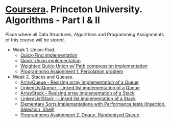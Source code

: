 ﻿# [Coursera]. Princeton University. Algorithms - Part I & II
Place where all Data Structures, Algorithms and Programming Assignments of this course will be stored.

- Week 1. Union-Find.
  - [Quick-Find implementation](https://github.com/jarto666/Princeton-Algorithms/blob/main/Week%201%20-%20UnionFind/src/main/java/com/jarto/uf/QuickFind.java)
  - [Quick-Union implementation](https://github.com/jarto666/Princeton-Algorithms/blob/main/Week%201%20-%20UnionFind/src/main/java/com/jarto/uf/QuickUnion.java)
  - [Weighted Quick-Union w/ Path compression implementation](https://github.com/jarto666/Princeton-Algorithms/blob/main/Week%201%20-%20UnionFind/src/main/java/com/jarto/uf/QuickUnionOptimized.java)
  - [Programming Assignment 1. Percolation problem](https://github.com/jarto666/Princeton-Algorithms/tree/main/Week%201%20-%20UnionFind%20-%20Assignment)
- Week 2. Stacks and Queues.
  - [ArrayQueue - Resizing array implementation of a Queue](https://github.com/jarto666/Princeton-Algorithms/blob/main/Week%202%20-%20StacksQueues/src/main/java/com/jarto/stacks/ArrayQueue.java)
  - [LinkedListQueue - Linked list implementation of a Queue](https://github.com/jarto666/Princeton-Algorithms/blob/main/Week%202%20-%20StacksQueues/src/main/java/com/jarto/stacks/LinkedListQueue.java)
  - [ArrayStack - Resizing array implementation of a Stack](https://github.com/jarto666/Princeton-Algorithms/blob/main/Week%202%20-%20StacksQueues/src/main/java/com/jarto/stacks/ArrayStack.java)
  - [LinkedListStack - Linked list implementation of a Stack](https://github.com/jarto666/Princeton-Algorithms/blob/main/Week%202%20-%20StacksQueues/src/main/java/com/jarto/stacks/LinkedListStack.java)
  - [Elementary Sorts Implementations with Performance tests (Insertion, Selection, Shell)](https://github.com/jarto666/Princeton-Algorithms/tree/main/Week%202%20-%20Elementary%20Sorts/src/main/java/com/jarto/sorts)
  - [Programming Assignment 2. Deque. Randomized Queue](https://github.com/jarto666/Princeton-Algorithms/tree/main/Week%202%20-%20StacksQueues%20-%20Assignment)

[Coursera]: <https://www.coursera.org/learn/algorithms-part1>
